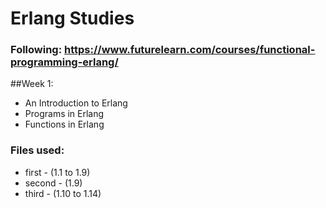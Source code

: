 # Erlang Studies
### Following: https://www.futurelearn.com/courses/functional-programming-erlang/

##Week 1:
* An Introduction to Erlang
* Programs in Erlang
* Functions in Erlang
### Files used:
* first - (1.1 to 1.9)
* second - (1.9)
* third - (1.10 to 1.14)
